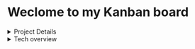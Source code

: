 # Weclome to my Kanban board

<details>
<summary>Project Details</summary>
<br>
# How to run locally?

# TO DO

- [ ] Define database schema
- [ ] Build Routes
- [ ] Create all CRUD methods
- [ ] Test backend with Postman
- [ ] Deploy database to AWS? or keep locally? do both?
- [ ] Add stickers to project

# Questions

- Header.js -> why does this work (e, { name, path }), but not this ({ name, path })????

# Useful Links

[Express Docs](http://expressjs.com/en/api.html#app.use)
[Realational Database Schematic](https://dbdiagram.io/)

</details>

<details>
<summary>Tech overview</summary>
<br>
# Database Schema

# Routes

# Technologies I want to use

- React
- Cypress Testing
- Semantic UI
- SASS
- eslint / prettier
- firebase / cognito
- nodejs backend
- circle CI
- postgres database
- Postman testing
- error logging - sentry?
- secrets manager - aws?

</details>
<br>
